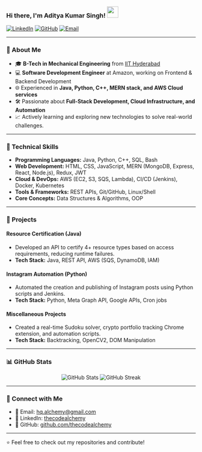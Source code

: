 ### Hi there, I'm Aditya Kumar Singh! <img src="https://raw.githubusercontent.com/thecodealchemy/thecodealchemy/main/wave.gif" width="30px">

[![LinkedIn](https://img.shields.io/badge/LinkedIn-0077B5?style=flat&logo=linkedin&logoColor=white)](https://www.linkedin.com/in/thecodealchemy)
[![GitHub](https://img.shields.io/badge/GitHub-181717?style=flat&logo=github&logoColor=white)](https://github.com/thecodealchemy)
[![Email](https://img.shields.io/badge/Email-hq.alchemy@gmail.com-red)](mailto:hq.alchemy@gmail.com)

---

### 🚀 About Me

- 🎓 **B-Tech in Mechanical Engineering** from [IIT Hyderabad](https://www.iith.ac.in/)
- 💻 **Software Development Engineer** at Amazon, working on Frontend & Backend Development
- 🌐 Experienced in **Java, Python, C++, MERN stack, and AWS Cloud services**
- 🛠 Passionate about **Full-Stack Development, Cloud Infrastructure, and Automation**
- 📈 Actively learning and exploring new technologies to solve real-world challenges.

---

### 🔧 Technical Skills

- **Programming Languages:** Java, Python, C++, SQL, Bash
- **Web Development:** HTML, CSS, JavaScript, MERN (MongoDB, Express, React, Node.js), Redux, JWT
- **Cloud & DevOps:** AWS (EC2, S3, SQS, Lambda), CI/CD (Jenkins), Docker, Kubernetes
- **Tools & Frameworks:** REST APIs, Git/GitHub, Linux/Shell
- **Core Concepts:** Data Structures & Algorithms, OOP

---

### 📂 Projects

#### Resource Certification (Java)
- Developed an API to certify 4+ resource types based on access requirements, reducing runtime failures.
- **Tech Stack:** Java, REST API, AWS (SQS, DynamoDB, IAM)

#### Instagram Automation (Python)
- Automated the creation and publishing of Instagram posts using Python scripts and Jenkins.
- **Tech Stack:** Python, Meta Graph API, Google APIs, Cron jobs

#### Miscellaneous Projects
- Created a real-time Sudoku solver, crypto portfolio tracking Chrome extension, and automation scripts.
- **Tech Stack:** Backtracking, OpenCV2, DOM Manipulation

---

### 📊 GitHub Stats

<p align="center">
  <img src="https://github-readme-stats.vercel.app/api?username=thecodealchemy&show_icons=true&theme=radical" alt="GitHub Stats"/>
  <img src="https://github-readme-streak-stats.herokuapp.com/?user=thecodealchemy&theme=radical" alt="GitHub Streak"/>
</p>

---

### 🤝 Connect with Me

- 📧 Email: [hq.alchemy@gmail.com](mailto:hq.alchemy@gmail.com)
- 💼 LinkedIn: [thecodealchemy](https://www.linkedin.com/in/thecodealchemy)
- 🔗 GitHub: [github.com/thecodealchemy](https://github.com/thecodealchemy)

---

⭐️ Feel free to check out my repositories and contribute!
